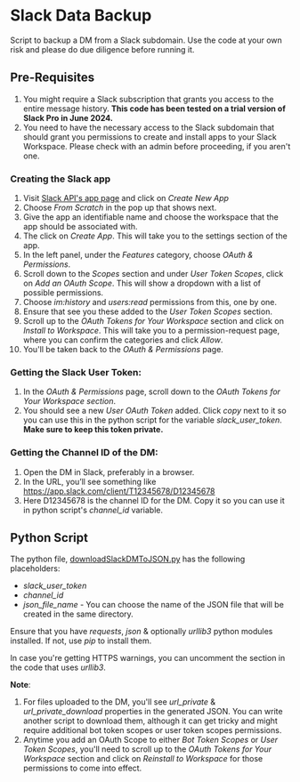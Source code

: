 # Slack Data Backup

Script to backup a DM from a Slack subdomain. Use the code at your own risk and please do due diligence before running it.

## Pre-Requisites

1. You might require a Slack subscription that grants you access to the entire message history. **This code has been tested on a trial version of Slack Pro in June 2024.**
2. You need to have the necessary access to the Slack subdomain that should grant you permissions to create and install apps to your Slack Workspace. Please check with an admin before proceeding, if you aren't one.

### Creating the Slack app

1.  Visit [Slack API's app page](https://api.slack.com/apps) and click on _Create New App_
2.  Choose _From Scratch_ in the pop up that shows next.
3.  Give the app an identifiable name and choose the workspace that the app should be associated with.
4.  The click on _Create App_. This will take you to the settings section of the app.
5.  In the left panel, under the _Features_ category, choose _OAuth & Permissions_.
6.  Scroll down to the _Scopes_ section and under _User Token Scopes_, click on _Add an OAuth Scope_. This will show a dropdown with a list of possible permissions.
7.  Choose _im:history_ and _users:read_ permissions from this, one by one.
8.  Ensure that see you these added to the _User Token Scopes_ section.
9.  Scroll up to the _OAuth Tokens for Your Workspace_ section and click on _Install to Workspace_. This will take you to a permission-request page, where you can confirm the categories and click _Allow_.
10. You'll be taken back to the _OAuth & Permissions_ page.

### Getting the Slack User Token:

1. In the _OAuth & Permissions_ page, scroll down to the _OAuth Tokens for Your Workspace section_.
2. You should see a new _User OAuth Token_ added. Click _copy_ next to it so you can use this in the python script for the variable _slack_user_token_. **Make sure to keep this token private.**

### Getting the Channel ID of the DM:

1. Open the DM in Slack, preferably in a browser.
2. In the URL, you’ll see something like https://app.slack.com/client/T12345678/D12345678
3. Here D12345678 is the channel ID for the DM. Copy it so you can use it in python script's _channel_id_ variable.

## Python Script

The python file, [downloadSlackDMToJSON.py](downloadSlackDMToJSON.py) has the following placeholders:

-   _slack_user_token_
-   _channel_id_
-   _json_file_name_ - You can choose the name of the JSON file that will be created in the same directory.

Ensure that you have _requests_, _json_ & optionally _urllib3_ python modules installed. If not, use _pip_ to install them.

In case you're getting HTTPS warnings, you can uncomment the section in the code that uses _urllib3_.

**Note**:

1. For files uploaded to the DM, you'll see _url_private_ & _url_private_download_ properties in the generated JSON. You can write another script to download them, although it can get tricky and might require additional bot token scopes or user token scopes permissions.
2. Anytime you add an OAuth Scope to either _Bot Token Scopes_ or _User Token Scopes_, you'll need to scroll up to the _OAuth Tokens for Your Workspace_ section and click on _Reinstall to Workspace_ for those permissions to come into effect.
